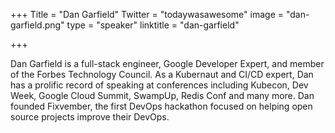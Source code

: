 +++
Title = "Dan Garfield"
Twitter = "todaywasawesome"
image = "dan-garfield.png"
type = "speaker"
linktitle = "dan-garfield"

+++

Dan Garfield is a full-stack engineer, Google Developer Expert, and member of the Forbes Technology Council. As a Kubernaut and CI/CD expert, Dan has a prolific record of speaking at conferences including Kubecon, Dev Week, Google Cloud Summit, SwampUp, Redis Conf and many more. Dan founded Fixvember, the first DevOps hackathon focused on helping open source projects improve their DevOps.

